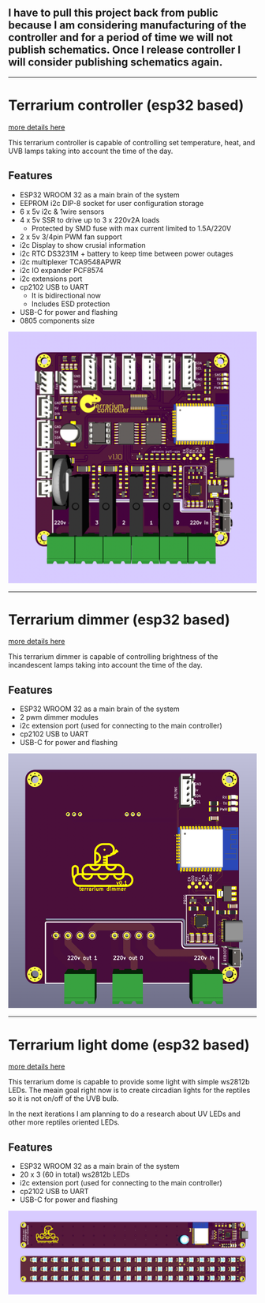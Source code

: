 ## I have to pull this project back from public because I am considering manufacturing of the controller and for a period of time we will not publish schematics. Once I release controller I will consider publishing schematics again.

---

# Terrarium controller (esp32 based)
[more details here](./controller/README.md)

This terrarium controller is capable of controlling set temperature, heat, and UVB lamps taking into account the time of the day.

## Features
- ESP32 WROOM 32 as a main brain of the system
- EEPROM i2c DIP-8 socket for user configuration storage
- 6 x 5v i2c & 1wire sensors
- 4 x 5v SSR to drive up to 3 x 220v2A loads
  - Protected by SMD fuse with max current limited to 1.5A/220V
- 2 x 5v 3/4pin PWM fan support
- i2c Display to show crusial information
- i2c RTC DS3231M + battery to keep time between power outages
- i2c multiplexer TCA9548APWR
- i2c IO expander PCF8574
- i2c extensions port
- cp2102 USB to UART
  - It is bidirectional now
  - Includes ESD protection
- USB-C for power and flashing
- 0805 components size

![pcb v1.10 3d](./controller/pcb/image/v1.10_3d.png)

---

# Terrarium dimmer (esp32 based)
[more details here](./dimmer/README.md)

This terrarium dimmer is capable of controlling brightness of the incandescent lamps taking into account the time of the day.

## Features
- ESP32 WROOM 32 as a main brain of the system
- 2 pwm dimmer modules
- i2c extension port (used for connecting to the main controller)
- cp2102 USB to UART
- USB-C for power and flashing

![pcb v0.1 3d](./dimmer/pcb/image/v0.1_3d.png)

---

# Terrarium light dome (esp32 based)
[more details here](./light_dome/README.md)

This terrarium dome is capable to provide some light with simple ws2812b LEDs. The meain goal right now is to create circadian lights for the reptiles so it is not on/off of the UVB bulb.

In the next iterations I am planning to do a research about UV LEDs and other more reptiles oriented LEDs.

## Features
- ESP32 WROOM 32 as a main brain of the system
- 20 x 3 (60 in total) ws2812b LEDs
- i2c extension port (used for connecting to the main controller)
- cp2102 USB to UART
- USB-C for power and flashing

![pcb v0.1 3d](./light_dome/pcb/image/v0.1_3d.png)